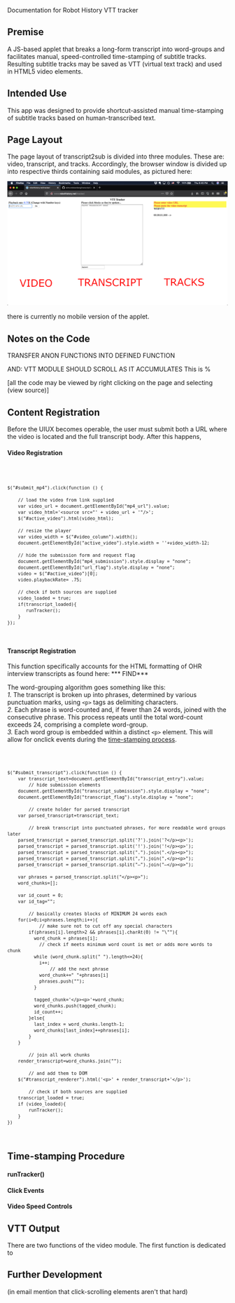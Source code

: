 Documentation for Robot History VTT tracker

## Premise

A JS-based applet that breaks a long-form transcript into word-groups and facilitates manual, speed-controlled time-stamping of subtitle tracks.  Resulting subtitle tracks may be saved as VTT (virtual text track) and used in HTML5 video elements. 

## Intended Use

This app was designed to provide shortcut-assisted manual time-stamping of subtitle tracks based on human-transcribed text.

## Page Layout

The page layout of transcript2sub is divided into three modules.  These are: video, transcript, and tracks.  Accordingly, the browser window is divided up into respective thirds containing said modules, as pictured here:

![Screen-shot of the applet](assets/applet_screen.png)

there is currently no mobile version of the applet.

## Notes on the Code

TRANSFER ANON FUNCTIONS INTO DEFINED FUNCTION 

AND: VTT MODULE SHOULD SCROLL AS IT ACCUMULATES
This is %

[all the code may be viewed by right clicking on the page and selecting (view source)]

## Content Registration

Before the UIUX becomes operable, the user must submit both a URL where the video is located and the full transcript body.  After this happens, 

#### Video Registration
<code>

	$("#submit_mp4").click(function () {
	
		// load the video from link supplied	
		var video_url = document.getElementById("mp4_url").value;
		var video_html='<source src="' + video_url + '"/>';
		$("#active_video").html(video_html);

		// resize the player
		var video_width = $("#video_column").width();
		document.getElementById("active_video").style.width = ''+video_width-12;

		// hide the submission form and request flag 
		document.getElementById("mp4_submission").style.display = "none";
		document.getElementById("url_flag").style.display = "none";
		video = $("#active_video")[0];
		video.playbackRate= .75;

		// check if both sources are supplied
		video_loaded = true;
		if(transcript_loaded){
		   runTracker();
		}
	});
</code>

#### Transcript Registration

This function specifically accounts for the HTML formatting of OHR interview transcripts as found here: *** FIND***  

The word-grouping algorithm goes something like this:<br>
*1.* The transcript is broken up into phrases, determined by various punctuation marks, using `<p>` tags as delimiting characters.<br>
*2.* Each phrase is word-counted and, if fewer than 24 words, joined with the consecutive phrase.  This process repeats until the total word-count exceeds 24, comprising a complete word-group.<br>
*3.* Each word group is embedded within a distinct `<p>` element.  This will allow for onclick events during the [time-stamping process](#UIUX).

<code>

	$("#submit_transcript").click(function () {
		var transcript_text=document.getElementById("transcript_entry").value;
			// hide submission elements
		document.getElementById("transcript_submission").style.display = "none";
		document.getElementById("transcript_flag").style.display = "none";

			// create holder for parsed transcript
		var parsed_transcript=transcript_text;
		
			// break transcript into punctuated phrases, for more readable word groups later
		parsed_transcript = parsed_transcript.split('?').join('?</p><p>');
		parsed_transcript = parsed_transcript.split('!').join('!</p><p>');
		parsed_transcript = parsed_transcript.split(".").join(".</p><p>");
		parsed_transcript = parsed_transcript.split(",").join(",</p><p>");
		parsed_transcript = parsed_transcript.split("–").join("–</p><p>");

		var phrases = parsed_transcript.split("</p><p>");
		word_chunks=[];

		var id_count = 0;
		var id_tag="";

			// basically creates blocks of MINIMUM 24 words each
		for(i=0;i<phrases.length;i++){
				// make sure not to cut off any special characters
			if(phrases[i].length>2 && phrases[i].charAt(0) != "\""){
			  word_chunk = phrases[i];
				// check if meets minimum word count is met or adds more words to chunk
			  while (word_chunk.split(" ").length<=24){
				i++;
					// add the next phrase
				word_chunk+=" "+phrases[i]
				phrases.push("");
			  }
		  
			  tagged_chunk='</p><p>'+word_chunk;
			  word_chunks.push(tagged_chunk);
			  id_count++;
			}else{
			  last_index = word_chunks.length-1;
			  word_chunks[last_index]+=phrases[i];
			}
		}
	
			// join all work chunks
		render_transcript=word_chunks.join("");
	
			// and add them to DOM
		$("#transcript_renderer").html('<p>' + render_transcript+'</p>');
	
			// check if both sources are supplied
		transcript_loaded = true;
		if (video_loaded){
			runTracker();
		}
	})

</code>

## Time-stamping Procedure

#### runTracker()

#### Click Events

#### Video Speed Controls


## VTT Output

There are two functions of the video module. The first function is dedicated to 


## Further Development

(in email mention that click-scrolling elements aren't that hard)

